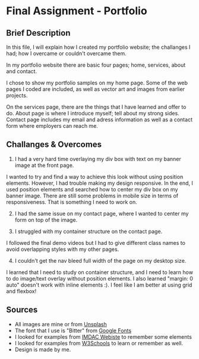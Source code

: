 # Final Assignment - Portfolio

## Brief Description

In this file, I will explain how I created my portfolio website; the challanges I had; how I overcame or couldn't overcame them.

In my portfolio website there are basic four pages; home, services, about and contact.

I chose to show my portfolio samples on my home page. Some of the web pages I coded are included, as well as vector art and images from earlier projects.

On the services page, there are the things that I have learned and offer to do. About page is where I introduce myself; tell about my strong sides. Contact page includes my email and adress information as well as a contact form where employers can reach me.


## Challanges & Overcomes

1. I had a very hard time overlaying my div box with text on my banner image at the front page. 

I wanted to try and find a way to achieve this look without using position elements. However, I had trouble making my design responsive. In the end, I used position elements and searched how to center my div box on my banner image. There are still some problems in mobile size in terms of responsiveness. That is something I need to work on.

2. I had the same issue on my contact page, where I wanted to center my form on top of the image.

3. I struggled with my container structure on the contact page. 

I followed the final demo videos but I had to give different class names to avoid overlapping styles with my other pages.

4. I couldn't get the nav bleed full width of the page on my desktop size.

I learned that I need to study on container structure, and I need to learn how to do image/text overlay without position elements. I also learned "margin: 0 auto" doesn't work with inline elements :). I feel like I am better at using grid and flexbox!

## Sources

- All images are mine or from [Unsplash](https://www.unsplash.com)
- The font that I use is "Bitter" from [Google Fonts](https://fonts.google.com/)
- I looked for examples from [IMDAC Webiste](https://imdac.github.io/) to remember some elements
- I looked for examples from [W3Schools](https://www.w3schools.com/) to learn or remember as well.
- Design is made by me.

     

